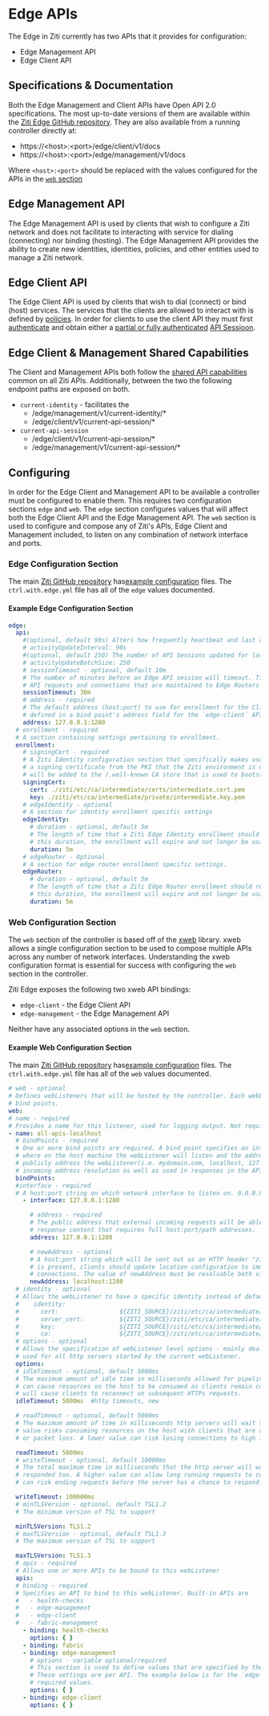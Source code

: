 # Edge APIs

The Edge in Ziti currently has two APIs that it provides for configuration:

- Edge Management API
- Edge Client API

## Specifications & Documentation

Both the Edge Management and Client APIs have Open API 2.0 specifications. The most up-to-date versions of them are
available within the [Ziti Edge GitHub repository](https://github.com/openziti/edge/tree/main/specs). They are also
available from a running controller directly at:

- https://\<host\>:\<port\>/edge/client/v1/docs
- https://\<host\>:\<port\>/edge/management/v1/docs

Where `<host>:<port>` should be replaced with the values configured for the APIs in the [`web` section](/#web-configuration-section)

## Edge Management API

The Edge Management API is used by clients that wish to configure a Ziti network and does not facilitate to interacting
with service for dialing (connecting) nor binding (hosting). The Edge Management API provides the ability to create
new identities, identities, policies, and other entities used to manage a Ziti network.

## Edge Client API

The Edge Client API is used by clients that wish to dial (connect) or bind (host) services. The services that the
clients are allowed to interact with is defined by [policies](../../core-concepts/security/authorization/policies/overview). In order
for clients to use the client API they must first [authenticate](../../core-concepts/security/authentication/auth) and
obtain either a [partial or fully authenticated](../../core-concepts/security/authentication/auth#full-vs-partial-authentication)
[API Sessioon](../../core-concepts/security/sessions#).

## Edge Client & Management Shared Capabilities

The Client and Management APIs both follow the [shared API capabilities](./shared-api-capabilities) common on
all Ziti APIs. Additionally, between the two the following endpoint paths are exposed on both.

- `current-identity` - facilitates the 
  - /edge/management/v1/current-identity/*
  - /edge/client/v1/current-api-session/*
- `current-api-session`
  - /edge/client/v1/current-api-session/*
  - /edge/management/v1/current-api-session/*

## Configuring

In order for the Edge Client and Management API to be available a controller must be configured to enable them. This 
requires two configuration sections `edge` and `web`. The `edge` section configures values that will affect  both the
Edge Client API and the Edge Management API. The `web` section is used to configure and compose any of Ziti's
APIs, Edge Client and Management included, to listen on any combination of network interface and ports.

### Edge Configuration Section
The main [Ziti GitHub repository](https://github.com/openziti/ziti) has[example configuration](https://github.com/openziti/ziti/blob/release-next/etc/) 
files. The `ctrl.with.edge.yml` file has all of the `edge` values documented.

#### Example Edge Configuration Section

```yaml
edge:
  api:
    #(optional, default 90s) Alters how frequently heartbeat and last activity values are persisted
    # activityUpdateInterval: 90s
    #(optional, default 250) The number of API Sessions updated for last activity per transaction
    # activityUpdateBatchSize: 250
    # sessionTimeout - optional, default 10m
    # The number of minutes before an Edge API session will timeout. Timeouts are reset by
    # API requests and connections that are maintained to Edge Routers
    sessionTimeout: 30m
    # address - required
    # The default address (host:port) to use for enrollment for the Client API. This value must match one of the addresses
    # defined in a bind point's address field for the `edge-client` API in the web section.
    address: 127.0.0.1:1280
  # enrollment - required
  # A section containing settings pertaining to enrollment.
  enrollment:
    # signingCert - required
    # A Ziti Identity configuration section that specifically makes use of the cert and key fields to define
    # a signing certificate from the PKI that the Ziti environment is using to sign certificates. The signingCert.cert
    # will be added to the /.well-known CA store that is used to bootstrap trust with the Ziti Controller.
    signingCert:
      cert: ./ziti/etc/ca/intermediate/certs/intermediate.cert.pem
      key: ./ziti/etc/ca/intermediate/private/intermediate.key.pem
    # edgeIdentity - optional
    # A section for identity enrollment specific settings
    edgeIdentity:
      # duration - optional, default 5m
      # The length of time that a Ziti Edge Identity enrollment should remain valid. After
      # this duration, the enrollment will expire and not longer be usable.
      duration: 5m
    # edgeRouter - Optional
    # A section for edge router enrollment specific settings.
    edgeRouter:
      # duration - optional, default 5m
      # The length of time that a Ziti Edge Router enrollment should remain valid. After
      # this duration, the enrollment will expire and not longer be usable.
      duration: 5m
```

### Web Configuration Section

The `web` section of the controller is based off of the [xweb](https://github.com/openziti/xweb) library. xweb allows
a single configuration section to be used to compose multiple APIs across any number of network interfaces. Understanding
the xweb configuration format is essential for success with configuring the `web` section in the controller.

Ziti Edge exposes the following two xweb API bindings:

- `edge-client` - the Edge Client API
- `edge-management` - the Edge Management API

Neither have any associated options in the `web` section.

#### Example Web Configuration Section

The main [Ziti GitHub repository](https://github.com/openziti/ziti) has[example configuration](https://github.com/openziti/ziti/blob/release-next/etc/)
files. The `ctrl.with.edge.yml` file has all of the `web` values documented.

```yaml
# web - optional
# Defines webListeners that will be hosted by the controller. Each webListener can host many APIs and be bound to many
# bind points.
web:
# name - required
# Provides a name for this listener, used for logging output. Not required to be unique, but is highly suggested.
- name: all-apis-localhost
  # bindPoints - required
  # One or more bind points are required. A bind point specifies an interface (interface:port string) that defines
  # where on the host machine the webListener will listen and the address (host:port) that should be used to
  # publicly address the webListener(i.e. mydomain.com, localhost, 127.0.0.1). This public address may be used for
  # incoming address resolution as well as used in responses in the API.
  bindPoints:
  #interface - required
  # A host:port string on which network interface to listen on. 0.0.0.0 will listen on all interfaces
    - interface: 127.0.0.1:1280

      # address - required
      # The public address that external incoming requests will be able to resolve. Used in request processing and
      # response content that requires full host:port/path addresses.
      address: 127.0.0.1:1280

      # newAddress - optional
      # A host:port string which will be sent out as an HTTP header "ziti-new-address" if specified. If the header
      # is present, clients should update location configuration to immediately use the new address for future
      # connections. The value of newAddress must be resolvable both via DNS and validate via certificates
      newAddress: localhost:1280
  # identity - optional
  # Allows the webListener to have a specific identity instead of defaulting to the root `identity` section.
  #    identity:
  #      cert:                 ${ZITI_SOURCE}/ziti/etc/ca/intermediate/certs/ctrl-client.cert.pem
  #      server_cert:          ${ZITI_SOURCE}/ziti/etc/ca/intermediate/certs/ctrl-server.cert.pem
  #      key:                  ${ZITI_SOURCE}/ziti/etc/ca/intermediate/private/ctrl.key.pem
  #      ca:                   ${ZITI_SOURCE}/ziti/etc/ca/intermediate/certs/ca-chain.cert.pem
  # options - optional
  # Allows the specification of webListener level options - mainly dealing with HTTP/TLS settings. These options are
  # used for all http servers started by the current webListener.
  options:
  # idleTimeout - optional, default 5000ms
  # The maximum amount of idle time in milliseconds allowed for pipelined HTTP requests. Setting this too high
  # can cause resources on the host to be consumed as clients remain connected and idle. Lowering this value
  # will cause clients to reconnect on subsequent HTTPs requests.
  idleTimeout: 5000ms  #http timeouts, new

  # readTimeout - optional, default 5000ms
  # The maximum amount of time in milliseconds http servers will wait to read the first incoming requests. A higher
  # value risks consuming resources on the host with clients that are acting bad faith or suffering from high latency
  # or packet loss. A lower value can risk losing connections to high latency/packet loss clients.

  readTimeout: 5000ms
  # writeTimeout - optional, default 10000ms
  # The total maximum time in milliseconds that the http server will wait for a single requests to be received and
  # responded too. A higher value can allow long running requests to consume resources on the host. A lower value
  # can risk ending requests before the server has a chance to respond.

  writeTimeout: 100000ms
  # minTLSVersion - optional, default TSL1.2
  # The minimum version of TSL to support

  minTLSVersion: TLS1.2
  # maxTLSVersion - optional, default TSL1.3
  # The maximum version of TSL to support

  maxTLSVersion: TLS1.3
  # apis - required
  # Allows one or more APIs to be bound to this webListener
  apis:
  # binding - required
  # Specifies an API to bind to this webListener. Built-in APIs are
  #   - health-checks
  #   - edge-management
  #   - edge-client
  #   - fabric-management
    - binding: health-checks
      options: { }
    - binding: fabric
    - binding: edge-management
      # options - variable optional/required
      # This section is used to define values that are specified by the API they are associated with.
      # These settings are per API. The example below is for the `edge-api` and contains both optional values and
      # required values.
      options: { }
    - binding: edge-client
      options: { }
```